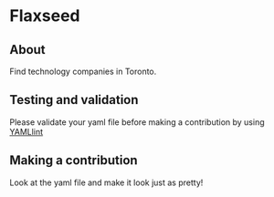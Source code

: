 # Flaxseed

## About
Find technology companies in Toronto.

## Testing and validation
Please validate your yaml file before making a contribution by using [YAMLlint](http://www.yamllint.com/)

## Making a contribution
Look at the yaml file and make it look just as pretty!
